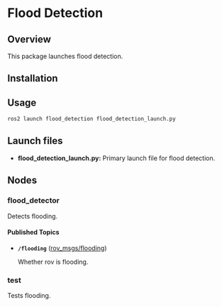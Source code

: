 # Flood Detection

## Overview

This package launches flood detection.

## Installation

## Usage

```bash
ros2 launch flood_detection flood_detection_launch.py
```

## Launch files

* **flood_detection_launch.py:**  Primary launch file for flood detection.

## Nodes

### flood_detector

Detects flooding.

#### Published Topics

* **`/flooding`** ([rov_msgs/flooding])

    Whether rov is flooding.


### test

Tests flooding.

[rov_msgs/flooding]: ../../rov_msgs/msg/Flooding.msg
